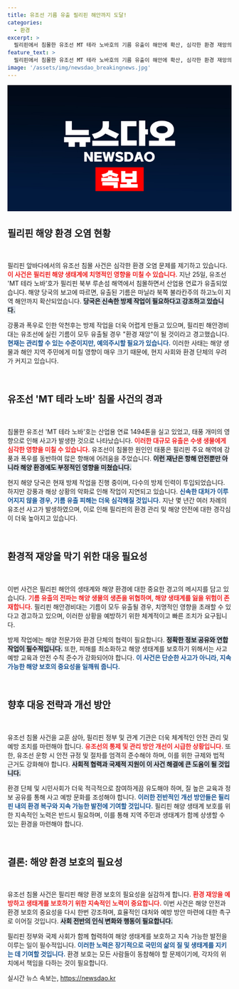 ```yaml
---
title: 유조선 기름 유출 필리핀 해안까지 도달!
categories:
  - 환경
excerpt: >
  필리핀에서 침몰한 유조선 MT 테라 노바호의 기름 유출이 해안에 확산, 심각한 환경 재앙의 위험이 커지고 있습니다. 방제 작업에도 난항을 겪는 가운데, 과연 필리핀은 이 재난을 어떻게 해결할까요?
feature_text: >
  필리핀에서 침몰한 유조선 MT 테라 노바호의 기름 유출이 해안에 확산, 심각한 환경 재앙의 위험이 커지고 있습니다. 방제 작업에도 난항을 겪는 가운데, 과연 필리핀은 이 재난을 어떻게 해결할까요?
image: '/assets/img/newsdao_breakingnews.jpg'
---
```


<p><img src="/assets/img/newsdao_breakingnews.jpg" alt="cryptoinkorea 속보" /></p>

<h2 data-ke-size="size26">필리핀 해양 환경 오염 현황</h2>

<p data-ke-size="size16">&nbsp;</p>

<p>필리핀 앞바다에서의 유조선 침몰 사건은 심각한 환경 오염 문제를 제기하고 있습니다. <b><span style="color: #ee2323;">이 사건은 필리핀 해양 생태계에 치명적인 영향을 미칠 수 있습니다.</span></b> 지난 25일, 유조선 'MT 테라 노바'호가 필리핀 북부 루손섬 해역에서 침몰하면서 산업용 연료가 유출되었습니다. 해양 당국의 보고에 따르면, 유출된 기름은 마닐라 북쪽 불라칸주의 하고노이 지역 해안까지 확산되었습니다. <b><span style="background-color: #21538527;">당국은 신속한 방제 작업이 필요하다고 강조하고 있습니다.</span></b> </p>

<p>강풍과 폭우로 인한 악천후는 방제 작업을 더욱 어렵게 만들고 있으며, 필리핀 해안경비대는 유조선에 실린 기름이 모두 유출될 경우 "환경 재앙"이 될 것이라고 경고했습니다. <b><span style="color: #1a5490;">현재는 관리할 수 있는 수준이지만, 예의주시할 필요가 있습니다.</span></b> 이러한 사태는 해양 생물과 해안 지역 주민에게 미칠 영향이 매우 크기 때문에, 현지 사회와 환경 단체의 우려가 커지고 있습니다. </p>

<p data-ke-size="size16">&nbsp;</p>

<h2 data-ke-size="size26">유조선 'MT 테라 노바' 침몰 사건의 경과</h2>

<p data-ke-size="size16">&nbsp;</p>

<p>침몰한 유조선 'MT 테라 노바'호는 산업용 연료 1494톤을 실고 있었고, 태풍 개미의 영향으로 인해 사고가 발생한 것으로 나타났습니다. <b><span style="color: #ee2323;">이러한 대규모 유출은 수생 생물에게 심각한 영향을 미칠 수 있습니다.</span></b> 유조선이 침몰한 원인인 태풍은 필리핀 주요 해역에 강풍과 폭우를 동반하여 많은 항해에 어려움을 주었습니다. <b><span style="background-color: #21538527;">이런 재난은 항해 안전뿐만 아니라 해양 환경에도 부정적인 영향을 미쳤습니다.</span></b> </p>

<p>현지 해양 당국은 현재 방제 작업을 진행 중이며, 다수의 방제 인력이 투입되었습니다. 하지만 강풍과 해상 상황의 악화로 인해 작업이 지연되고 있습니다. <b><span style="color: #1a5490;">신속한 대처가 이루어지지 않을 경우, 기름 유출 피해는 더욱 심각해질 것입니다.</span></b> 지난 몇 년간 여러 차례의 유조선 사고가 발생하였으며, 이로 인해 필리핀의 환경 관리 및 해양 안전에 대한 경각심이 더욱 높아지고 있습니다. </p>

<p data-ke-size="size16">&nbsp;</p>

<h2 data-ke-size="size26">환경적 재앙을 막기 위한 대응 필요성</h2>

<p data-ke-size="size16">&nbsp;</p>

<p>이번 사건은 필리핀 해안의 생태계와 해양 환경에 대한 중요한 경고의 메시지를 담고 있습니다. <b><span style="color: #ee2323;">기름 유출의 전파는 해양 생물의 생존을 위협하며, 해양 생태계를 잃을 위험이 존재합니다.</span></b> 필리핀 해안경비대는 기름이 모두 유출될 경우, 치명적인 영향을 초래할 수 있다고 경고하고 있으며, 이러한 상황을 예방하기 위한 체계적이고 빠른 조치가 요구됩니다. </p>

<p>방제 작업에는 해양 전문가와 환경 단체의 협력이 필요합니다. <b><span style="background-color: #21538527;">정확한 정보 공유와 연합 작업이 필수적입니다.</span></b> 또한, 피해를 최소화하고 해양 생태계를 보호하기 위해서는 사고 예방 교육과 안전 수칙 준수가 강화되어야 합니다. <b><span style="color: #1a5490;">이 사건은 단순한 사고가 아니라, 지속 가능한 해양 보호의 중요성을 일깨워 줍니다.</span></b> </p>

<p data-ke-size="size16">&nbsp;</p>

<h2 data-ke-size="size26">향후 대응 전략과 개선 방안</h2>

<p data-ke-size="size16">&nbsp;</p>

<p>유조선 침몰 사건을 교훈 삼아, 필리핀 정부 및 관계 기관은 더욱 체계적인 안전 관리 및 예방 조치를 마련해야 합니다. <b><span style="color: #ee2323;">유조선의 통제 및 관리 방안 개선이 시급한 상황입니다.</span></b> 또한, 유조선 운항 시 안전 규정 및 절차를 엄격히 준수해야 하며, 이를 위한 규제와 법적 근거도 강화해야 합니다. <b><span style="background-color: #21538527;">사회적 협력과 국제적 지원이 이 사건 해결에 큰 도움이 될 것입니다.</span></b> </p>

<p>환경 단체 및 시민사회가 더욱 적극적으로 참여하게끔 유도해야 하며, 질 높은 교육과 정보 공유를 통해 사고 예방 문화를 조성해야 합니다. <b><span style="color: #1a5490;">이러한 전반적인 개선 방안들은 필리핀 내의 환경 복구와 지속 가능한 발전에 기여할 것입니다.</span></b> 필리핀 해양 생태계 보호를 위한 지속적인 노력은 반드시 필요하며, 이를 통해 지역 주민과 생태계가 함께 상생할 수 있는 환경을 마련해야 합니다. </p>

<p data-ke-size="size16">&nbsp;</p>

<h2 data-ke-size="size26">결론: 해양 환경 보호의 필요성</h2>

<p data-ke-size="size16">&nbsp;</p>

<p>유조선 침몰 사건은 필리핀 해양 환경 보호의 필요성을 실감하게 합니다. <b><span style="color: #ee2323;">환경 재앙을 예방하고 생태계를 보호하기 위한 지속적인 노력이 중요합니다.</span></b> 이번 사건은 해양 안전과 환경 보호의 중요성을 다시 한번 강조하며, 효율적인 대처와 예방 방안 마련에 대한 촉구로 이어질 것입니다. <b><span style="background-color: #21538527;">사회 전반의 인식 변화와 행동이 필요합니다.</span></b> </p>

<p>필리핀 정부와 국제 사회가 함께 협력하여 해양 생태계를 보호하고 지속 가능한 발전을 이루는 일이 필수적입니다. <b><span style="color: #1a5490;">이러한 노력은 장기적으로 국민의 삶의 질 및 생태계를 지키는 데 기여할 것입니다.</span></b> 환경 보호는 모든 사람들이 동참해야 할 문제이기에, 각자의 위치에서 책임을 다하는 것이 필요합니다.</p>
실시간 뉴스 속보는, <a href="https://newsdao.kr" rel="dofollow">https://newsdao.kr</a>


